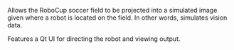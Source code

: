 Allows the RoboCup soccer field to be projected into a simulated image given
where a robot is located on the field. In other words, simulates vision data.

Features a Qt UI for directing the robot and viewing output.